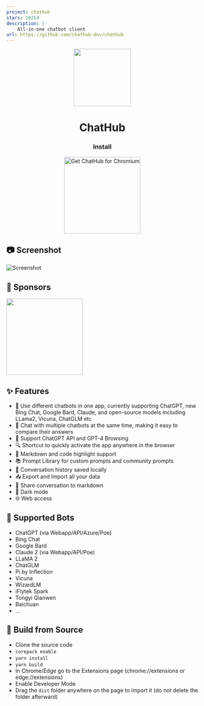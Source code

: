 ```yaml
---
project: chathub
stars: 10254
description: |-
    All-in-one chatbot client
url: https://github.com/chathub-dev/chathub
---
```


<p align="center">
    <img src="./src/assets/icon.png" width="150">
</p>

<h1 align="center">ChatHub</h1>

<div align="center">

### Install

<a href="https://chrome.google.com/webstore/detail/chathub-all-in-one-chatbo/iaakpnchhognanibcahlpcplchdfmgma?utm_source=github"><img src="https://user-images.githubusercontent.com/64502893/231991498-8df6dd63-727c-41d0-916f-c90c15127de3.png" width="200" alt="Get ChatHub for Chromium"></a>

</div>

## 📷 Screenshot

![Screenshot](screenshots/extension.png?raw=true)

## 🤝 Sponsors

<a href="https://getstream.io/chat/sdk/react/?utm_source=github&utm_medium=referral&utm_content=&utm_campaign=wong2">
  <img src="screenshots/stream-logo.jpg" width="200" />
</a>

## ✨ Features

- 🤖 Use different chatbots in one app, currently supporting ChatGPT, new Bing Chat, Google Bard, Claude, and open-source models including LLama2, Vicuna, ChatGLM etc
- 💬 Chat with multiple chatbots at the same time, making it easy to compare their answers
- 🚀 Support ChatGPT API and GPT-4 Browsing
- 🔍 Shortcut to quickly activate the app anywhere in the browser
- 🎨 Markdown and code highlight support
- 📚 Prompt Library for custom prompts and community prompts
- 💾 Conversation history saved locally
- 📥 Export and Import all your data
- 🔗 Share conversation to markdown
- 🌙 Dark mode
- 🌐 Web access

## 🤖 Supported Bots

- ChatGPT (via Webapp/API/Azure/Poe)
- Bing Chat
- Google Bard
- Claude 2 (via Webapp/API/Poe)
- LLaMA 2
- ChatGLM
- Pi by Inflection
- Vicuna
- WizardLM
- iFlytek Spark
- Tongyi Qianwen
- Baichuan
- ...

## 🔨 Build from Source

- Clone the source code
- `corepack enable`
- `yarn install`
- `yarn build`
- In Chrome/Edge go to the Extensions page (chrome://extensions or edge://extensions)
- Enable Developer Mode
- Drag the `dist` folder anywhere on the page to import it (do not delete the folder afterward)

